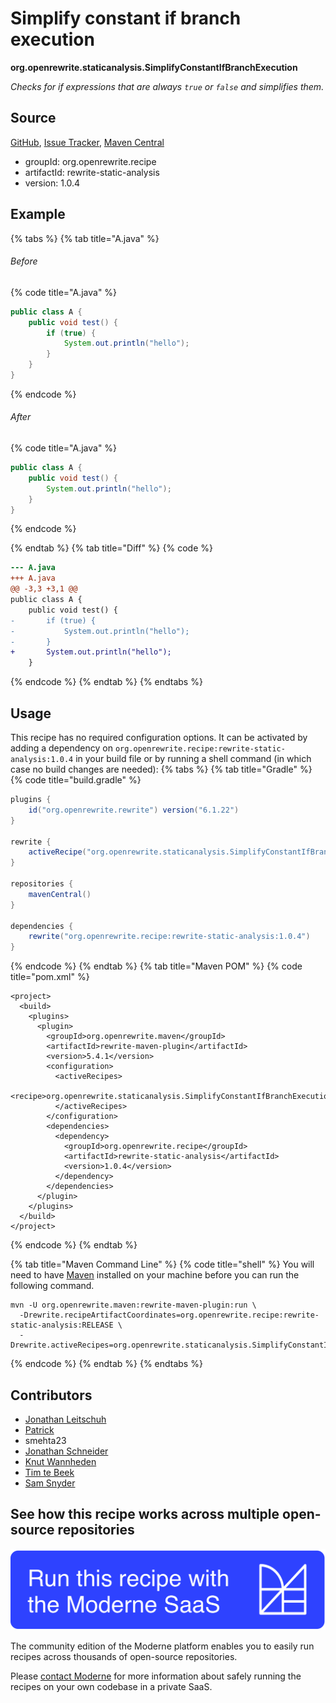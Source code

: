# Simplify constant if branch execution

**org.openrewrite.staticanalysis.SimplifyConstantIfBranchExecution**

_Checks for if expressions that are always `true` or `false` and simplifies them._

## Source

[GitHub](https://github.com/openrewrite/rewrite-static-analysis/blob/main/src/main/java/org/openrewrite/staticanalysis/SimplifyConstantIfBranchExecution.java), [Issue Tracker](https://github.com/openrewrite/rewrite-static-analysis/issues), [Maven Central](https://central.sonatype.com/artifact/org.openrewrite.recipe/rewrite-static-analysis/1.0.4/jar)

* groupId: org.openrewrite.recipe
* artifactId: rewrite-static-analysis
* version: 1.0.4

## Example


{% tabs %}
{% tab title="A.java" %}

###### Before
{% code title="A.java" %}
```java
public class A {
    public void test() {
        if (true) {
            System.out.println("hello");
        }
    }
}
```
{% endcode %}

###### After
{% code title="A.java" %}
```java
public class A {
    public void test() {
        System.out.println("hello");
    }
}
```
{% endcode %}

{% endtab %}
{% tab title="Diff" %}
{% code %}
```diff
--- A.java
+++ A.java
@@ -3,3 +3,1 @@
public class A {
    public void test() {
-       if (true) {
-           System.out.println("hello");
-       }
+       System.out.println("hello");
    }
```
{% endcode %}
{% endtab %}
{% endtabs %}


## Usage

This recipe has no required configuration options. It can be activated by adding a dependency on `org.openrewrite.recipe:rewrite-static-analysis:1.0.4` in your build file or by running a shell command (in which case no build changes are needed): 
{% tabs %}
{% tab title="Gradle" %}
{% code title="build.gradle" %}
```groovy
plugins {
    id("org.openrewrite.rewrite") version("6.1.22")
}

rewrite {
    activeRecipe("org.openrewrite.staticanalysis.SimplifyConstantIfBranchExecution")
}

repositories {
    mavenCentral()
}

dependencies {
    rewrite("org.openrewrite.recipe:rewrite-static-analysis:1.0.4")
}
```
{% endcode %}
{% endtab %}
{% tab title="Maven POM" %}
{% code title="pom.xml" %}
```markup
<project>
  <build>
    <plugins>
      <plugin>
        <groupId>org.openrewrite.maven</groupId>
        <artifactId>rewrite-maven-plugin</artifactId>
        <version>5.4.1</version>
        <configuration>
          <activeRecipes>
            <recipe>org.openrewrite.staticanalysis.SimplifyConstantIfBranchExecution</recipe>
          </activeRecipes>
        </configuration>
        <dependencies>
          <dependency>
            <groupId>org.openrewrite.recipe</groupId>
            <artifactId>rewrite-static-analysis</artifactId>
            <version>1.0.4</version>
          </dependency>
        </dependencies>
      </plugin>
    </plugins>
  </build>
</project>
```
{% endcode %}
{% endtab %}

{% tab title="Maven Command Line" %}
{% code title="shell" %}
You will need to have [Maven](https://maven.apache.org/download.cgi) installed on your machine before you can run the following command.

```shell
mvn -U org.openrewrite.maven:rewrite-maven-plugin:run \
  -Drewrite.recipeArtifactCoordinates=org.openrewrite.recipe:rewrite-static-analysis:RELEASE \
  -Drewrite.activeRecipes=org.openrewrite.staticanalysis.SimplifyConstantIfBranchExecution
```
{% endcode %}
{% endtab %}
{% endtabs %}

## Contributors
* [Jonathan Leitschuh](mailto:jonathan.leitschuh@gmail.com)
* [Patrick](mailto:patway99@gmail.com)
* smehta23
* [Jonathan Schneider](mailto:jkschneider@gmail.com)
* [Knut Wannheden](mailto:knut@moderne.io)
* [Tim te Beek](mailto:tim@moderne.io)
* [Sam Snyder](mailto:sam@moderne.io)


## See how this recipe works across multiple open-source repositories

[![Moderne Link Image](/.gitbook/assets/ModerneRecipeButton.png)](https://app.moderne.io/recipes/org.openrewrite.staticanalysis.SimplifyConstantIfBranchExecution)

The community edition of the Moderne platform enables you to easily run recipes across thousands of open-source repositories.

Please [contact Moderne](https://moderne.io/product) for more information about safely running the recipes on your own codebase in a private SaaS.
